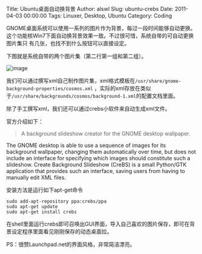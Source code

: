 Title: Ubuntu桌面自动换背景
Author: alswl
Slug: ubuntu-crebs
Date: 2011-04-03 00:00:00
Tags: Linuxer, Desktop, Ubuntu
Category: Coding

GNOME桌面系统可以使用一系列的图片作为背景，每过一段时间能够自动更换。这个功能核Win7下面自动换背景效果一致。不过很可惜，系统自带的可自动更换图片集只
有几张，也找不到什么按钮可以直接设定。

下图就是系统自带的两个图片集（第二行第一组和第二组）。

![image](https://ohsolnxaa.qnssl.comm/2011/04/appearance_preferences.png)

我们可以通过撰写xml自己制作图片集，xml格式模板在`/usr/share/gnome-background-properties/cosmos.xml`
，实际的xml存放在类似于`/usr/share/backgrounds/cosmos/background-1.xml`的配置文档里面。

除了手工撰写xml，我们还可以通过crebs小软件来自动生成xml文件。

官方介绍如下：

> A background slideshow creator for the GNOME desktop wallpaper.

The GNOME desktop is able to use a sequence of images for its background
wallpaper, changing them automatically over time, but does not include an
interface for specifying which images should constitute such a slideshow.
Create Background Slideshow (CreBS) is a small Python/GTK application that
provides such an interface, saving users from having to manually edit XML
files.

安装方法是运行如下apt-get命令

    
    sudo add-apt-repository ppa:crebs/ppa
    sudo apt-get update
    sudo apt-get install crebs

在shell里面运行crebs即可召唤出GUI界面，导入自己喜欢的图片保存，即可在背景设定程序里面看见刚刚保存的动态桌面拉。

PS：很赞Launchpad.net的界面风格，非常简洁漂亮。

